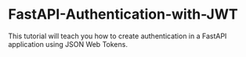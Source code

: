 # FastAPI-Authentication-with-JWT
This tutorial will teach you how to create authentication in a FastAPI application using JSON Web Tokens.
